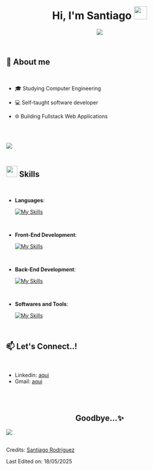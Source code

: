 <h1 align="center"><b>Hi, I'm Santiago </b><img src="https://media.giphy.com/media/hvRJCLFzcasrR4ia7z/giphy.gif" width="35"></h1>
<!--  -->
<p align="center">
  <a href="https://github.com/DenverCoder1/readme-typing-svg"><img src="https://readme-typing-svg.herokuapp.com?font=Time+New+Roman&color=cyan&size=25&center=true&vCenter=true&width=600&height=100&lines=Computer+Science+Student,;I+Love+to+learn+new+stuffs...:)"></a>
</p>


<br>



	
## :page_with_curl: **About me**

<br>

- 🎓 Studying Computer Engineering  
  
- 💻 Self-taught software developer
  
- 🌐 Building Fullstack Web Applications
  
<br>
<br>

<img src="https://user-images.githubusercontent.com/73097560/115834477-dbab4500-a447-11eb-908a-139a6edaec5c.gif"><br><br>





## <img src="https://media2.giphy.com/media/QssGEmpkyEOhBCb7e1/giphy.gif?cid=ecf05e47a0n3gi1bfqntqmob8g9aid1oyj2wr3ds3mg700bl&rid=giphy.gif" width ="30"><b> Skills</b>
<br>

<p align="center">

- **Languages**:

    [![My Skills](https://skillicons.dev/icons?i=js,c,cpp)](https://skillicons.dev)
    <p> </p>

<br>   
    
- **Front-End Development**:

   [![My Skills](https://skillicons.dev/icons?i=js,html,css,react)](https://skillicons.dev)
   <p></p>
  
<br>

- **Back-End Development**:

    [![My Skills](https://skillicons.dev/icons?i=nodejs,express,mongodb,postgresql)](https://skillicons.dev)
    <p>  </p>
  
<br>

- **Softwares and Tools**:

    [![My Skills](https://skillicons.dev/icons?i=github,vscode,postman,powershell,linux)](https://skillicons.dev)
    <p> </p>

<br> 


</p>

</div>

## :mailbox: **Let's Connect..!** 

<br>

  - Linkedin: [aqui](https://www.linkedin.com/in/santiago-rodríguez-tato-09ba56319)
  - Gmail: [aqui](mailto:santi.rodriguez.2004.sr@gmail.com?subject=Hola.)

<br>
<br>

<div align='center'>
	
## <b> Goodbye...✨ </b>
</div>

<img src="https://user-images.githubusercontent.com/73097560/115834477-dbab4500-a447-11eb-908a-139a6edaec5c.gif"><br><br>

Credits: [Santiago Rodríguez](https://github.com/santirod06)

Last Edited on: 18/05/2025
